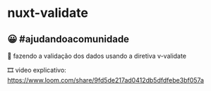 # nuxt-validate
😀 #ajudandoacomunidade
---
🤪 fazendo a validação dos dados usando a diretiva v-validate

🎞️ video explicativo: https://www.loom.com/share/9fd5de217ad0412db5dfdfebe3bf057a
